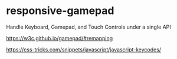 # responsive-gamepad
Handle Keyboard, Gamepad, and Touch Controls under a single API

https://w3c.github.io/gamepad/#remapping

https://css-tricks.com/snippets/javascript/javascript-keycodes/
